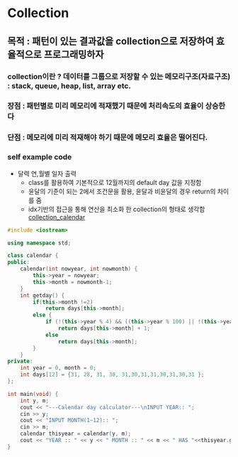 # Collection

## 목적 : 패턴이 있는 결과값을 collection으로 저장하여 효율적으로 프로그래밍하자

### collection이란 ? 데이터를 그룹으로 저장할 수 있는 메모리구조(자료구조) : stack, queue, heap, list, array etc.
### 장점 : 패턴별로 미리 메모리에 적재했기 때문에 처리속도의 효율이 상승한다
### 단점 : 메모리에 미리 적재해야 하기 때문에 메모리 효율은 떨어진다.

### self example code
- 달력 연,월별 일자 출력  
    - class를 활용하여 기본적으로 12월까지의 default day 값을 지정함
    - 윤달의 기준이 되는 2에서 조건문을 활용, 윤달과 비윤달의 경우 return의 차이를 줌
    - idx기반의 접근을 통해 연산을 최소화 한 collection의 형태로 생각함
[collection_calendar](collection_ex.cpp)
```cpp
#include <iostream>

using namespace std;

class calendar {
public:
	calendar(int nowyear, int nowmonth) {
		this->year = nowyear;
		this->month = nowmonth-1;
	}
	int getday() {
		if(this->month !=2)
			return days[this->month];
		else {
			if (!(this->year % 4) && ((this->year % 100) || !(this->year % 400)))
				return days[this->month] + 1;
			else
				return days[this->month];
		}
	}
private:
	int year = 0, month = 0;
	int days[12] = {31, 28, 31, 30, 31,30,31,31,30,31,30,31 };
};

int main(void) {
	int y, m;
	cout << "---Calendar day calculator---\nINPUT YEAR:: ";
	cin >> y;
	cout << "INPUT MONTH(1~12):: ";
	cin >> m;
	calendar thisyear = calendar(y, m);
	cout << "YEAR :: " << y << " MONTH :: " << m << " HAS "<<thisyear.getday() <<" DAYS\n";
}
```
